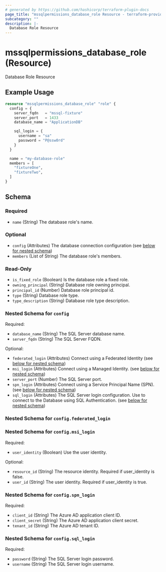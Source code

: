 ```yaml
---
# generated by https://github.com/hashicorp/terraform-plugin-docs
page_title: "mssqlpermissions_database_role Resource - terraform-provider-mssqlpermissions"
subcategory: ""
description: |-
  Database Role Resource
---
```


# mssqlpermissions_database_role (Resource)

Database Role Resource

## Example Usage

```terraform
resource "mssqlpermissions_database_role" "role" {
  config = {
    server_fqdn   = "mssql-fixture"
    server_port   = 1433
    database_name = "ApplicationDB"

    sql_login = {
      username = "sa"
      password = "P@ssw0rd"
    }
  }

  name = "my-database-role"
  members = [
    "fixtureOne",
    "fixtureTwo",
  ]
}
```

<!-- schema generated by tfplugindocs -->
## Schema

### Required

- `name` (String) The database role's name.

### Optional

- `config` (Attributes) The database connection configuration (see [below for nested schema](#nestedatt--config))
- `members` (List of String) The database role's members.

### Read-Only

- `is_fixed_role` (Boolean) Is the database role a fixed role.
- `owning_principal` (String) Database role owning principal.
- `principal_id` (Number) Database role principal id.
- `type` (String) Database role type.
- `type_description` (String) Database role type description.

<a id="nestedatt--config"></a>
### Nested Schema for `config`

Required:

- `database_name` (String) The SQL Server database name.
- `server_fqdn` (String) The SQL Server FQDN.

Optional:

- `federated_login` (Attributes) Connect using a Federated Identity (see [below for nested schema](#nestedatt--config--federated_login))
- `msi_login` (Attributes) Connect using a Managed Identity. (see [below for nested schema](#nestedatt--config--msi_login))
- `server_port` (Number) The SQL Server port.
- `spn_login` (Attributes) Connect using a Service Principal Name (SPN). (see [below for nested schema](#nestedatt--config--spn_login))
- `sql_login` (Attributes) The SQL Server login configuration. Use to connect to the Database using SQL Authentication. (see [below for nested schema](#nestedatt--config--sql_login))

<a id="nestedatt--config--federated_login"></a>
### Nested Schema for `config.federated_login`


<a id="nestedatt--config--msi_login"></a>
### Nested Schema for `config.msi_login`

Required:

- `user_identity` (Boolean) Use the user identity.

Optional:

- `resource_id` (String) The resource identity. Required if user_identity is false.
- `user_id` (String) The user identity. Required if user_identity is true.


<a id="nestedatt--config--spn_login"></a>
### Nested Schema for `config.spn_login`

Required:

- `client_id` (String) The Azure AD application client ID.
- `client_secret` (String) The Azure AD application client secret.
- `tenant_id` (String) The Azure AD tenant ID.


<a id="nestedatt--config--sql_login"></a>
### Nested Schema for `config.sql_login`

Required:

- `password` (String) The SQL Server login password.
- `username` (String) The SQL Server login username.
